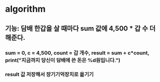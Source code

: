 # algorithm

## 기능: 담배 한갑을 살 때마다 sum 값에 4,500 * 갑 수 더해준다.

### sum = 0, c = 4,500, count = 갑 개수, result = sum + c*count, print("지금까지 당신이 담배에 쓴 돈은 %d원입니다.")
### result 값 저장해서 장기기억장치로 옮기기

